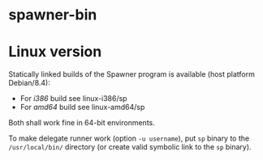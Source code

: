 # spawner-bin

Linux version
=======
Statically linked builds of the Spawner program is available (host platform Debian/8.4):
* For *i386* build see linux-i386/sp
* For *amd64* build see linux-amd64/sp

Both shall work fine in 64-bit environments.

To make delegate runner work (option `-u username`), put `sp` binary to the `/usr/local/bin/` directory (or create valid symbolic link to the `sp` binary).
